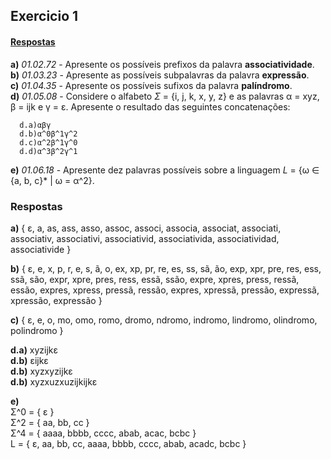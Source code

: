 ## Exercicio 1
#### [Respostas](#respostas-1)

**a)** *01.02.72* - Apresente os possíveis prefixos da palavra **associatividade**.   
**b)** *01.03.23* - Apresente as possíveis subpalavras da palavra **expressão**.   
**c)** *01.04.35* - Apresente os possíveis sufixos da palavra **palíndromo**.   
**d)** *01.05.08* - Considere o alfabeto *Σ* = {i, j, k, x, y, z} e as palavras α = xyz, β = ijk e γ = ε. Apresente o resultado das seguintes concatenações:
```
  d.a)αβγ
  d.b)α^0β^1γ^2
  d.c)α^2β^1γ^0
  d.d)α^3β^2γ^1
```
**e)** *01.06.18* - Apresente dez palavras possíveis sobre a linguagem *L* = {ω ∈ {a, b, c}* | ω = α^2}.   

### Respostas

**a)** { ε, a, as, ass, asso, assoc, associ, associa, associat, associati, associativ, associativi, associativid, associativida, associatividad, associativide }

**b)** { ε, e, x, p, r, e, s, ã, o, ex, xp, pr, re, es, ss, sã, ão, exp, xpr, pre, res, ess, ssã, são, expr, xpre, pres, ress, essã, ssão, expre, xpres, press, ressã, essão, expres, xpress, pressã, ressão, expres, xpressã, pressão, expressã, xpressão, expressão }

**c)** { ε, e, o, mo, omo, romo, dromo, ndromo, indromo, lindromo, olindromo, polindromo }

**d.a)** xyzijkε   
**d.b)** εijkε    
**d.b)** xyzxyzijkε   
**d.b)** xyzxuzxuzijkijkε

**e)**    
Σ^0 = { ε }    
Σ^2 = { aa, bb, cc }    
Σ^4 = { aaaa, bbbb, cccc, abab, acac, bcbc }   
L = { ε, aa, bb, cc, aaaa, bbbb, cccc, abab, acadc, bcbc }
